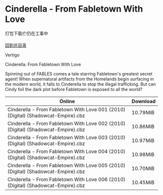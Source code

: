 # Cinderella - From Fabletown With Love

打包下载📦仍在工事中

[回到总目录](/Catalogs.md)

Vertigo

Cinderella: From Fabletown With Love

Spinning out of FABLES comes a tale starring Fabletown's greatest secret agent! When supernatural artifacts from the Homelands begin surfacing in the modern world, it falls to Cinderella to stop the illegal trafficking. But can Cindy foil the dark plot before Fabletown is exposed to all the world?





Online | Download
--- | ---
Cinderella - From Fabletown With Love 001 (2010) (Digital) (Shadowcat-Empire).cbz | 10.79MiB
Cinderella - From Fabletown With Love 002 (2010) (Digital) (Shadowcat-Empire).cbz | 10.86MiB
Cinderella - From Fabletown With Love 003 (2010) (Digital) (Shadowcat-Empire).cbz | 10.97MiB
Cinderella - From Fabletown With Love 004 (2010) (Digital) (Shadowcat-Empire).cbz | 10.98MiB
Cinderella - From Fabletown With Love 005 (2010) (Digital) (Shadowcat-Empire).cbz | 10.70MiB
Cinderella - From Fabletown With Love 006 (2010) (Digital) (Shadowcat-Empire).cbz | 10.45MiB